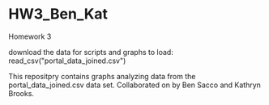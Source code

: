 # HW3_Ben_Kat
Homework 3

download the data for scripts and graphs to load:  read_csv("portal_data_joined.csv")

This repositpry contains graphs analyzing data from the portal_data_joined.csv data set.
Collaborated on by Ben Sacco and Kathryn Brooks.
